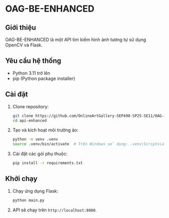 # OAG-BE-ENHANCED

## Giới thiệu

OAG-BE-ENHANCED là một API tìm kiếm hình ảnh tương tự sử dụng OpenCV và Flask.

## Yêu cầu hệ thống

- Python 3.11 trở lên
- pip (Python package installer)

## Cài đặt

1. Clone repository:

    ```sh
    git clone https://github.com/OnlineArtGallery-SEP490-SP25-SE11/OAG-BE-ENHANCED.git ./api-enhanced
    cd api-enhanced
    ```

2. Tạo và kích hoạt môi trường ảo:

    ```sh
    python -m venv .venv
    source .venv/bin/activate  # Trên Windows sử dụng: .venv\Scripts\activate
    ```

3. Cài đặt các gói phụ thuộc:

    ```sh
    pip install -r requirements.txt
    ```

## Khởi chạy

1. Chạy ứng dụng Flask:

    ```sh
    python main.py
    ```

2. API sẽ chạy trên `http://localhost:8080`.
